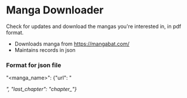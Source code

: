 # Manga Downloader
Check for updates and download the mangas you're interested in, in pdf format.
* Downloads manga from https://mangabat.com/
* Maintains records in json

### Format for json file
"<manga_name>": {"url": "<address of the manga homepage on mangabat>", "last_chapter": "chapter_<numbe>"}
